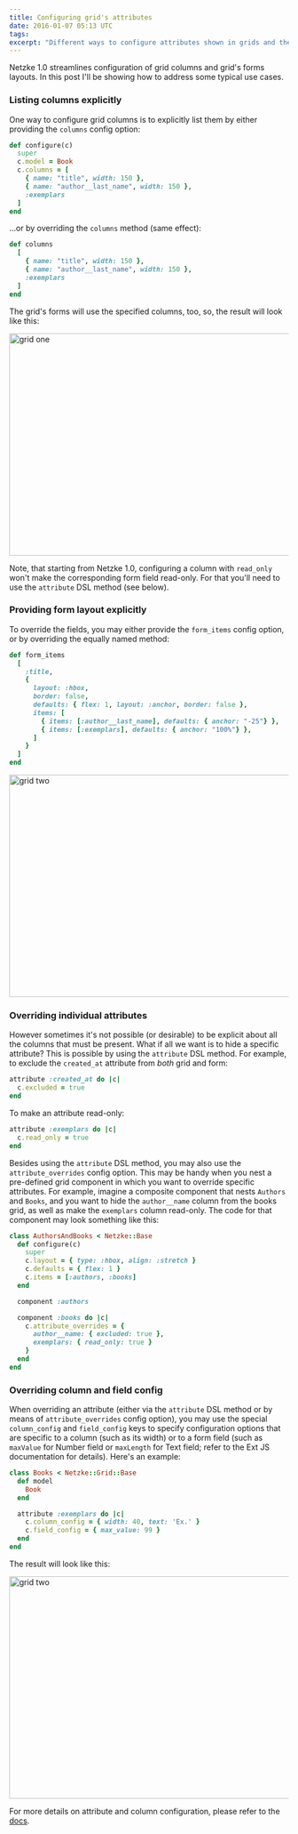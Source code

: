 ```yaml
---
title: Configuring grid's attributes
date: 2016-01-07 05:13 UTC
tags:
excerpt: "Different ways to configure attributes shown in grids and their forms"
---
```


Netzke 1.0 streamlines configuration of grid columns and grid's forms layouts. In this post I'll be showing how to
address some typical use cases.

### Listing columns explicitly

One way to configure grid columns is to explicitly list them by either providing the `columns` config option:

```ruby
def configure(c)
  super
  c.model = Book
  c.columns = [
    { name: "title", width: 150 },
    { name: "author__last_name", width: 150 },
    :exemplars
  ]
end
```

...or by overriding the `columns` method (same effect):

```ruby
def columns
  [
    { name: "title", width: 150 },
    { name: "author__last_name", width: 150 },
    :exemplars
  ]
end
```

The grid's forms will use the specified columns, too, so, the result will look like this:

<img src="/images/2016-01-07-01.png" alt="grid one" width=750 height=400/>

Note, that starting from Netzke 1.0, configuring a column with `read_only` won't make the corresponding form field
read-only. For that you'll need to use the `attribute` DSL method (see below).

### Providing form layout explicitly

To override the fields, you may either provide the `form_items` config option, or by overriding the
equally named method:

```ruby
def form_items
  [
    :title,
    {
      layout: :hbox,
      border: false,
      defaults: { flex: 1, layout: :anchor, border: false },
      items: [
        { items: [:author__last_name], defaults: { anchor: "-25"} },
        { items: [:exemplars], defaults: { anchor: "100%"} },
      ]
    }
  ]
end
```

<img src="/images/2016-01-07-02.png" alt="grid two" width=750 height=400/>

### Overriding individual attributes

However sometimes it's not possible (or desirable) to be explicit about all the columns that must be present. What if
all we want is to hide a specific attribute? This is possible by using the `attribute` DSL method. For example, to
exclude the `created_at` attribute from *both* grid and form:

```ruby
attribute :created_at do |c|
  c.excluded = true
end
```

To make an attribute read-only:

```ruby
attribute :exemplars do |c|
  c.read_only = true
end
```

Besides using the `attribute` DSL method, you may also use the `attribute_overrides` config option. This may be
handy when you nest a pre-defined grid component in which you want to override specific attributes. For example, imagine
a composite component that nests `Authors` and `Books`, and you want to hide the `author__name` column from the books
grid, as well as make the `exemplars` column read-only. The code for that component may look something like this:

```ruby
class AuthorsAndBooks < Netzke::Base
  def configure(c)
    super
    c.layout = { type: :hbox, align: :stretch }
    c.defaults = { flex: 1 }
    c.items = [:authors, :books]
  end

  component :authors

  component :books do |c|
    c.attribute_overrides = {
      author__name: { excluded: true },
      exemplars: { read_only: true }
    }
  end
end
```

### Overriding column and field config

When overriding an attribute (either via the `attribute` DSL method or by means of `attribute_overrides` config option),
you may use the special `column_config` and `field_config` keys to specify configuration options that are specific to a
column (such as its width) or to a form field (such as `maxValue` for Number field or `maxLength` for Text field;
refer to the Ext JS documentation for details). Here's an example:

```ruby
class Books < Netzke::Grid::Base
  def model
    Book
  end

  attribute :exemplars do |c|
    c.column_config = { width: 40, text: 'Ex.' }
    c.field_config = { max_value: 99 }
  end
end
```

The result will look like this:

<img src="/images/2016-01-07-03.png" alt="grid two" width=750 height=400/>

For more details on attribute and column configuration, please refer to the
[docs](http://www.rubydoc.info/github/netzke/netzke-basepack/Netzke/Basepack/Attributes).
